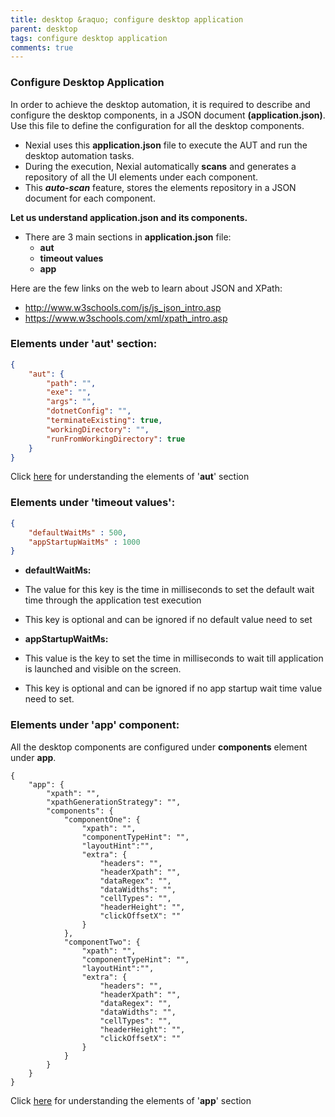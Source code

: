 ```yaml
---
title: desktop &raquo; configure desktop application
parent: desktop
tags: configure desktop application
comments: true
---
```


### Configure Desktop Application

In order to achieve the desktop automation, it is required to describe and configure the desktop components, in a JSON document **(application.json)**. Use this file to define the configuration for all the desktop components.

- Nexial uses this **application.json** file to execute the AUT and run the desktop automation tasks. 
- During the execution, Nexial automatically **scans** and generates a repository of all the UI elements under each component.
- This ***auto-scan*** feature, stores the elements repository in a JSON document for each component.

**Let us understand application.json and its components.**
- There are 3 main sections in **application.json** file:
    - **aut**
    - **timeout values**
    - **app**

Here are the few links on the web to learn about JSON and XPath:

- <a href="http://www.w3schools.com/js/js_json_intro.asp" class="external-link" target="_nexial_target">http://www.w3schools.com/js/js_json_intro.asp</a>
- <a href="https://www.w3schools.com/xml/xpath_intro.asp" class="external-link" target="_nexial_target">https://www.w3schools.com/xml/xpath_intro.asp</a>

### Elements under 'aut' section:

```json
{
    "aut": {
        "path": "",
        "exe": "",
        "args": "",
        "dotnetConfig": "",
        "terminateExisting": true,
        "workingDirectory": "",
        "runFromWorkingDirectory": true
    }
}
```

Click [here](elementsOfAut) for understanding the elements of '**aut**' section

### Elements under 'timeout values':
```json
{
    "defaultWaitMs" : 500,
    "appStartupWaitMs" : 1000
}
```

- **defaultWaitMs:**

- The value for this key is the time in milliseconds to set the default wait time through the application test execution
- This key is optional and can be ignored if no default value need to set

- **appStartupWaitMs:**

- This value is the key to set the time in milliseconds to wait till application is launched and visible on the screen.
- This key is optional and can be ignored if no app startup wait time value need to set.

### Elements under 'app' component:

All the desktop components are configured under **components** element under **app**.

```josn
{
    "app": {
        "xpath": "",
        "xpathGenerationStrategy": "",
        "components": {
            "componentOne": {
                "xpath": "",
                "componentTypeHint": "",
                "layoutHint":"",
                "extra": {
                    "headers": "",
                    "headerXpath": "",
                    "dataRegex": "",
                    "dataWidths": "",
                    "cellTypes": "",
                    "headerHeight": "",
                    "clickOffsetX": ""
                }
            },
            "componentTwo": {
                "xpath": "",
                "componentTypeHint": "",
                "layoutHint":"",
                "extra": {
                    "headers": "",
                    "headerXpath": "",
                    "dataRegex": "",
                    "dataWidths": "",
                    "cellTypes": "",
                    "headerHeight": "",
                    "clickOffsetX": ""
                }
            }
        }
    }
}
```

Click [here](elementsOfAppSection) for understanding the elements of '**app**' section


